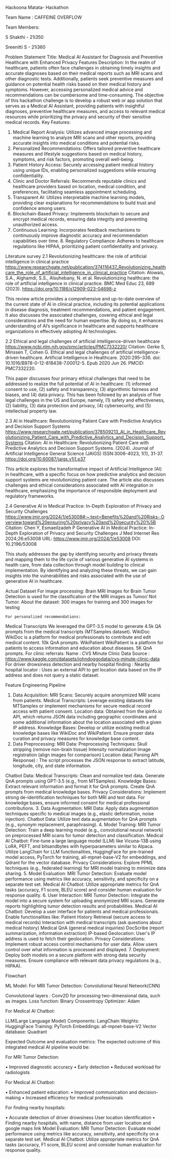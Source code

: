 Hackoona Matata- Hackathon

Team Name : CAFFEINE OVERFLOW

Team Members:

S Shakthi - 21i350

Sreenitti S  - 21i360

Problem Statement
Title: Medical AI Assistant for Diagnosis and Preventive Healthcare with Enhanced Privacy Features 
Description: 
In the realm of healthcare, patients often face challenges in obtaining timely insights and accurate diagnoses based on their medical reports such as MRI scans and other diagnostic tests. Additionally, patients seek preventive measures and guidance on potential health risks based on their medical history and symptoms. However, accessing personalized medical advice and recommendations can be cumbersome and time-consuming. The objective of this hackathon challenge is to develop a robust web or app solution that serves as a Medical AI Assistant, providing patients with insightful diagnoses, preventive healthcare measures, and access to relevant medical resources while prioritizing the privacy and security of their sensitive medical records. 
Key Features: 
1. Medical Report Analysis: Utilizes advanced image processing and machine learning to analyze MRI scans and other reports, providing accurate insights into medical conditions and potential risks.
 2. Personalized Recommendations: Offers tailored preventive healthcare measures and lifestyle suggestions based on medical history, symptoms, and risk factors, promoting overall well-being. 
3. Patient History Access: Securely accessing patient medical history using unique IDs, enabling personalized suggestions while ensuring confidentiality.
4. Clinic and Doctor Referrals: Recommends reputable clinics and healthcare providers based on location, medical condition, and preferences, facilitating seamless appointment scheduling. 
5. Transparent AI: Utilizes interpretable machine learning models, providing clear explanations for recommendations to build trust and confidence among users.
6. Blockchain-Based Privacy: Implements blockchain to secure and encrypt medical records, ensuring data integrity and preventing unauthorized access. 
7. Continuous Learning: Incorporates feedback mechanisms to continuously improve diagnostic accuracy and recommendation capabilities over time. 8. Regulatory Compliance: Adheres to healthcare regulations like HIPAA, prioritizing patient confidentiality and privacy.


Literature survey
2.1 Revolutionizing healthcare: the role of artificial intelligence in clinical practice
https://www.researchgate.net/publication/374116437_Revolutionizing_healthcare_the_role_of_artificial_intelligence_in_clinical_practice 
Citation: Alowais, S.A., Alghamdi, S.S., Alsuhebany, N. et al. Revolutionizing healthcare: the role of artificial intelligence in clinical practice. BMC Med Educ 23, 689 (2023). https://doi.org/10.1186/s12909-023-04698-z

This review article provides a comprehensive and up-to-date overview of the current state of AI in clinical practice, including its potential applications in disease diagnosis, treatment recommendations, and patient engagement. It also discusses the associated challenges, covering ethical and legal considerations and the need for human expertise. By doing so, it enhances understanding of AI’s significance in healthcare and supports healthcare organizations in effectively adopting AI technologies.

2.2 Ethical and legal challenges of artificial intelligence-driven healthcare 
https://www.ncbi.nlm.nih.gov/pmc/articles/PMC7332220/ 
Citation: Gerke S, Minssen T, Cohen G. Ethical and legal challenges of artificial intelligence-driven healthcare. Artificial Intelligence in Healthcare. 2020:295–336. doi: 10.1016/B978-0-12-818438-7.00012-5. Epub 2020 Jun 26. PMCID: PMC7332220.

This paper discusses four primary ethical challenges that need to be addressed to realize the full potential of AI in healthcare: (1) informed consent to use, (2) safety and transparency, (3) algorithmic fairness and biases, and (4) data privacy. This has been followed by an analysis of five legal challenges in the US and Europe, namely, (1) safety and effectiveness, (2) liability, (3) data protection and privacy, (4) cybersecurity, and (5) intellectual property law. 

2.3 AI in Healthcare: Revolutionizing Patient Care with Predictive Analytics and Decision Support Systems
https://www.researchgate.net/publication/378509213_AI_in_Healthcare_Revolutionizing_Patient_Care_with_Predictive_Analytics_and_Decision_Support_Systems 
Citation: AI in Healthcare: Revolutionizing Patient Care with Predictive Analytics and Decision Support Systems. (2024). Journal of Artificial Intelligence General Science (JAIGS) ISSN:3006-4023, 1(1), 31-37. https://doi.org/10.60087/jaigs.v1i1.p37

This article explores the transformative impact of Artificial Intelligence (AI) in healthcare, with a specific focus on how predictive analytics and decision support systems are revolutionizing patient care. The article also discusses challenges and ethical considerations associated with AI integration in healthcare, emphasizing the importance of responsible deployment and regulatory frameworks. 

2.4 Generative AI in Medical Practice: In-Depth Exploration of Privacy and Security Challenges
https://www.jmir.org/2024/1/e53008#:~:text=Benefits%20and%20Risks-,Overview,toward%20ensuring%20privacy%20and%20security%20%5B 
Citation:  Chen Y, Esmaeilzadeh P
Generative AI in Medical Practice: In-Depth Exploration of Privacy and Security Challenges
J Med Internet Res 2024;26:e53008
URL: https://www.jmir.org/2024/1/e53008
DOI: 10.2196/53008

This study addresses the gap by identifying security and privacy threats and mapping them to the life cycle of various generative AI systems in health care, from data collection through model building to clinical implementation. By identifying and analyzing these threats, we can gain insights into the vulnerabilities and risks associated with the use of generative AI in healthcare. 

Actual Dataset
For image processing:
    Brain MRI Images for Brain Tumor Detection is used for the classification of         the MRI images as Tumor/ Not Tumor.
		About the dataset:
300 images for training and 300 images for testing

	For personalized recommendations:

Medical Transcripts
We leveraged the GPT-3.5 model to generate 4.5k QA prompts from the medical transcripts (MTSamples dataset).
WikiDoc
WikiDoc is a platform for medical professionals to contribute and edit medical content.
10k QnA prompts.
WikiPatient
WikiPatient is a platform for patients to access information and education about diseases.
5K QnA prompts.
	For clinic referrals:
Name : CVS Minute Clinic Data
Source : https://www.kaggle.com/datasets/johndoggodata/cvs-minute-clinic-data
	For driver drowsiness detection and nearby hospital finding : 
Nearby hospital locator : Uses an external API to get location data based on the IP address and does not query a static dataset.

Feature Engineering Pipeline
1. Data Acquisition:
MRI Scans: Securely acquire anonymized MRI scans from patients.
Medical Transcripts: Leverage existing datasets like MTSamples or implement mechanisms for secure medical record access with patient consent.
Location data: Obtained from the ipinfo.io API, which returns JSON data including geographic coordinates and some additional information about the location associated with a given IP address.
Knowledge Bases:
Develop or utilize existing medical knowledge bases like WikiDoc and WikiPatient.
Ensure proper data curation and privacy measures for knowledge base content.
2. Data Preprocessing:
MRI Data:
Preprocessing Techniques:
Skull stripping (remove non-brain tissue)
Intensity normalization
Image registration (align images for comparison)
	Location data( Parsing API Response) : The script processes the JSON response to extract latitude, longitude, city, and state information.

Chatbot Data:
Medical Transcripts:
Clean and normalize text data.
Generate QnA prompts using GPT-3.5 (e.g., from MTSamples).
Knowledge Bases:
Extract relevant information and format it for QnA prompts.
Create QnA prompts from medical knowledge bases.
Privacy Considerations:
Implement strong de-identification techniques for both MRI and text data.
For knowledge bases, ensure informed consent for medical professional contributions.
3. Data Augmentation:
MRI Data:
Apply data augmentation techniques specific to medical images (e.g., elastic deformation, noise injection).
Chatbot Data:
Utilize text data augmentation for QnA prompts (e.g., synonym replacement, paraphrasing).
4. Model Training:
MRI Tumor Detection:
Train a deep learning model (e.g., convolutional neural network) on preprocessed MRI scans for tumor detection and classification.
Medical AI Chatbot:
Fine-tune a large language model (LLM) like Vicuna-13B using LoRA, PEFT, and bitsandbytes with hyperparameters similar to Alpaca.
Utilize LangChain for LLM functionalities, HuggingFace for pre-trained model access, PyTorch for training, all-mpnet-base-V2 for embeddings, and Qdrant for the vector database.
Privacy Considerations:
Explore PPML techniques (e.g., federated learning) for MRI model training to minimize data sharing.
5. Model Evaluation:
MRI Tumor Detection:
Evaluate model performance using metrics like accuracy, sensitivity, and specificity on a separate test set.
Medical AI Chatbot:
Utilize appropriate metrics for QnA tasks (accuracy, F1 score, BLEU score) and consider human evaluation for response quality.
6. User Interaction:
MRI Tumor Detection:
Integrate the model into a secure system for uploading anonymized MRI scans.
Generate reports highlighting tumor detection results and probabilities.
Medical AI Chatbot:
Develop a user interface for patients and medical professionals.
Enable functionalities like:
Patient History Retrieval (secure access to medical records)
Interaction with medical transcripts (ask questions about medical history)
Medical QnA (general medical inquiries)
DocScribe (report summarization, information extraction)
IP-based Geolocation: User's IP address is used to fetch their geolocation.
Privacy Considerations:
Implement robust access control mechanisms for user data.
Allow users control over what information is processed and displayed.
7. Deployment:
Deploy both models on a secure platform with strong data security measures.
Ensure compliance with relevant data privacy regulations (e.g., HIPAA).

Flowchart

ML Model: 
For MRI Tumor Detection: Convolutional Neural Network(CNN)

Convolutional layers : Conv2D for processing two-dimensional data, such as images.
Loss function: Binary Crossentropy
Optimizer: Adam 
	
For Medical AI Chatbot:

LLM(Large Language Model) Components: LangChain
Weights: HuggingFace
Training: PyTorch
Embeddings: all-mpnet-base-V2
Vector database: Quadrant

Expected Outcome and evaluation metrics:
The expected outcome of this integrated medical AI pipeline would be:

For MRI Tumor Detection:

•⁠  ⁠Improved diagnostic accuracy
•⁠  ⁠Early detection
•⁠  ⁠Reduced workload for radiologists

For Medical AI Chatbot:

•⁠  ⁠Enhanced patient education:
•⁠  ⁠Improved communication and decision-making 
•⁠  ⁠Increased efficiency for medical professionals

For finding nearby hospitals: 

•⁠  Accurate detection of driver drowsiness
User location identification
•⁠  Finding nearby hospitals, with name, distance from user location and google maps link
Model Evaluation:
MRI Tumor Detection:
Evaluate model performance using metrics like accuracy, sensitivity, and specificity on a separate test set.
Medical AI Chatbot:
Utilize appropriate metrics for QnA tasks (accuracy, F1 score, BLEU score) and consider human evaluation for response quality.
